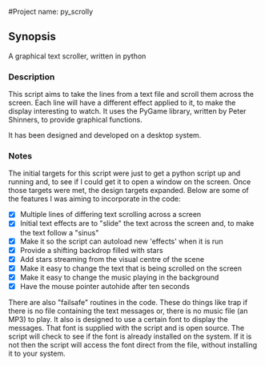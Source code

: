 #Project name: py_scrolly
 ## Synopsis
 A graphical text scroller, written in python
 
### Description
This script aims to take the lines from a text file and scroll them across the screen. Each line will have a different effect applied 
to it, to make the display interesting to watch. It uses the PyGame library, written by Peter Shinners, to provide graphical functions.

It has been designed and developed on a desktop system.

### Notes
The initial targets for this script were just to get a python script up and running and, to see if I could get it to open a window on the screen. Once those targets were met, the design targets expanded. Below are some of the features I was aiming to incorporate in the code:

- [x] Multiple lines of differing text scrolling across a screen
- [x] Initial text effects are to "slide" the text across the screen and, to make the text follow a "sinus"
- [x] Make it so the script can autoload new 'effects' when it is run
- [x] Provide a shifting backdrop filled with stars
- [x] Add stars streaming from the visual centre of the scene
- [x] Make it easy to change the text that is being scrolled on the screen
- [x] Make it easy to change the music playing in the background
- [x] Have the mouse pointer autohide after ten seconds

There are also "failsafe" routines in the code. These do things like trap if there is no file containing the text messages or, there is no music file (an MP3) to play. It also is designed to use a certain font to display the messages. That font is supplied with the script and is open source. The script will check to see if the font is 
already installed on the system. If it is not then the script will access the font direct from the file, without installing it to your system.
